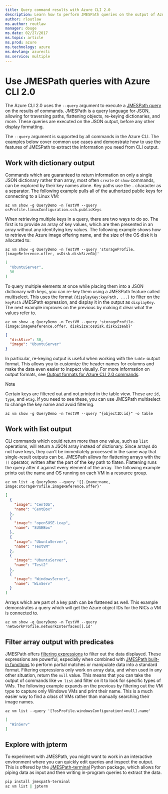 ```yaml
---
title: Query command results with Azure CLI 2.0
description: Learn how to perform JMESPath queries on the output of Azure CLI 2.0 commands.
author: rloutlaw
ms.author: routlaw
manager: douge
ms.date: 02/27/2017
ms.topic: article
ms.prod: azure
ms.technology: azure
ms.devlang: azurecli
ms.service: multiple
---
```


# Use JMESPath queries with Azure CLI 2.0

The Azure CLI 2.0 uses the `--query` argument to execute a [JMESPath query](http://jmespath.org) on the results of commands. JMESPath is a query language for JSON, allowing for traversing paths, flattening objects, re-keying dictionaries, and more. These queries are executed on the JSON output, before any other display formatting.

The `--query` argument is supported by all commands in the Azure CLI. The examples below cover common use cases and demonstrate how to use the features of JMESPath to extract the information you need from CLI output.

## Work with dictionary output

Commands which are guaranteed to return information on only a single JSON dictionary rather than array, most often `create` or `show` commands, can be explored by their key names alone. Key paths use the `.` character as a separator. The following example pulls all of the authorized public keys for connecting to a Linux VM:

```azurecli
az vm show -g QueryDemo -n TestVM --query osProfile.linuxConfiguration.ssh.publicKeys
```

When retrieving multiple keys in a query, there are two ways to do so. The first is to provide an array of key values, which are then presented in an array without any identifying key values. The following example shows how to retrieve the Azure image offering name, and the size of the OS disk it is allocated to:

```azurecli
az vm show -g QueryDemo -n TestVM --query 'storageProfile.[imageReference.offer, osDisk.diskSizeGb]'
```

```json
[
  "UbuntuServer",
  30
]
```

To query multiple elements at once while placing them into a JSON dictionary with keys, you can re-key them using a JMESPath feature called multiselect. This uses the format `{displayKey:keyPath, ...}` to filter on the `keyPath` JMESPath expression, and display it in the output as `displayKey`. The next example improves on the previous by making it clear what the values refer to.

```azurecli
az vm show -g QueryDemo -n TestVM --query 'storageProfile.{image:imageReference.offer, diskSize:osDisk.diskSizeGb}'
```

```json
{
  "diskSize": 30,
  "image": "UbuntuServer"
}
```

In particular, re-keying output is useful when working with the `table` output format. This allows you to customize the header names for columns and make the data even easier to inspect visually. For more information on output formats, see [Output formats for Azure CLI 2.0 commands](/cli/azure/format-output-azure-cli).

> [!NOTE]
> Certain keys are filtered out and not printed in the table view. These are `id`, `type`, and `etag`. If you need to see these, you can use JMESPath multiselect to change the key name and avoid filtering.
>
> ```azurecli
> az vm show -g QueryDemo -n TestVM --query "{objectID:id}" -o table
> ```

## Work with list output

CLI commands which could return more than one value, such as `list` operations, will return a JSON array instead of dictionary. Since arrays do not have keys, they can't be
immediately processed in the same way that single-result outputs can be. JMESPath allows for flattening arrays with the `[]` operator, written after the part of the key path to flaten. Flattening runs the query after it against every element of the array. The following example prints out the name and OS running on each VM in a resource group. 

```azurecli
az vm list -g QueryDemo --query '[].{name:name, image:storageProfile.imageReference.offer}'
```

```json
[
  {
    "image": "CentOS",
    "name": "CentBox"
  },
  {
    "image": "openSUSE-Leap",
    "name": "SUSEBox"
  },
  {
    "image": "UbuntuServer",
    "name": "TestVM"
  },
  {
    "image": "UbuntuServer",
    "name": "Test2"
  },
  {
    "image": "WindowsServer",
    "name": "WinServ"
  }
]
```

Arrays which are part of a key path can be flattened as well. This example demonstrates a query which will get the Azure object IDs for the NICs a VM is connected to.

```azurecli
az vm show -g QueryDemo -n TestVM --query 'networkProfile.networkInterfaces[].id'
```

## Filter array output with predicates

JMESPath offers [filtering expressions](http://jmespath.org/specification.html#filterexpressions) to filter out the data displayed. These expressions are powerful, especially when combined with [JMESPath built-in functions](http://jmespath.org/specification.html#built-in-functions) to perform partial matches or manipulate data into a standard format. Filtering expressions only work on array data, and when used in any other situation, return the `null` value. This means that you can take the output of commands like `vm list` and filter on it to look for specific types of VMs. The following example expands on the previous by filtering out the VM type to capture only Windows VMs and print their name. This is a much easier way to find a _class_ of VMs rather than manually searching
their image names.

```azurecli
az vm list --query '[?osProfile.windowsConfiguration!=null].name'
```

```json
[
  "WinServ"
]
```

## Explore with jpterm

To experiment with JMESPath, you might want to work in an interactive environment where you can quickly edit queries and inspect the output. This is offered by the [JMESPath-terminal](https://github.com/jmespath/jmespath.terminal) Python package, which allows for piping data as input and then writing in-program queries to extract the data.

```bash
pip install jmespath-terminal
az vm list | jpterm
```
